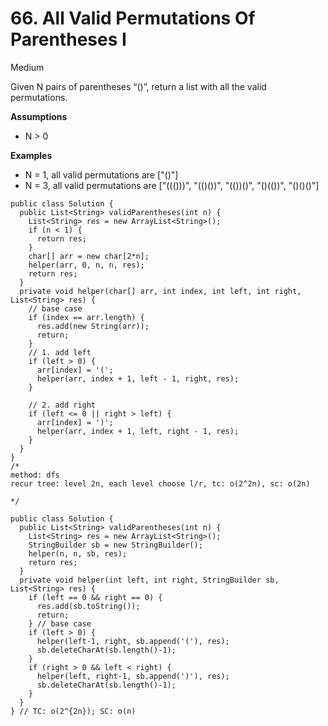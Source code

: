 # 66. All Valid Permutations Of Parentheses I

Medium

Given N pairs of parentheses “\(\)”, return a list with all the valid permutations.

**Assumptions**

* N &gt; 0

**Examples**

* N = 1, all valid permutations are \["\(\)"\]
* N = 3, all valid permutations are \["\(\(\(\)\)\)", "\(\(\)\(\)\)", "\(\(\)\)\(\)", "\(\)\(\(\)\)", "\(\)\(\)\(\)"\]

```text
public class Solution {
  public List<String> validParentheses(int n) {
    List<String> res = new ArrayList<String>();
    if (n < 1) {
      return res;
    }
    char[] arr = new char[2*n];
    helper(arr, 0, n, n, res);
    return res;
  }
  private void helper(char[] arr, int index, int left, int right, List<String> res) {
    // base case
    if (index == arr.length) {
      res.add(new String(arr));
      return;
    } 
    // 1. add left
    if (left > 0) {
      arr[index] = '(';
      helper(arr, index + 1, left - 1, right, res);      
    }

    // 2. add right
    if (left <= 0 || right > left) {
      arr[index] = ')';
      helper(arr, index + 1, left, right - 1, res);
    }
  }
}
/*
method: dfs
recur tree: level 2n, each level choose l/r, tc: o(2^2n), sc: o(2n)

*/
```

```text
public class Solution {
  public List<String> validParentheses(int n) {
    List<String> res = new ArrayList<String>();
    StringBuilder sb = new StringBuilder();
    helper(n, n, sb, res);
    return res;
  }
  private void helper(int left, int right, StringBuilder sb, List<String> res) {
    if (left == 0 && right == 0) {
      res.add(sb.toString());
      return;
    } // base case
    if (left > 0) {
      helper(left-1, right, sb.append('('), res);
      sb.deleteCharAt(sb.length()-1);
    }
    if (right > 0 && left < right) {
      helper(left, right-1, sb.append(')'), res);
      sb.deleteCharAt(sb.length()-1);
    }
  }
} // TC: o(2^{2n}); SC: o(n)

```

